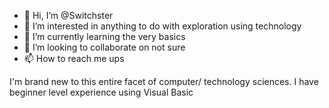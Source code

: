 - 👋 Hi, I’m @Switchster
- 👀 I’m interested in anything to do with exploration using technology 
- 🌱 I’m currently learning the very basics
- 💞️ I’m looking to collaborate on not sure 
- 📫 How to reach me ups

I'm brand new to this entire facet of computer/ technology sciences. I have beginner level experience using Visual Basic 
<!---
Intro txt 
